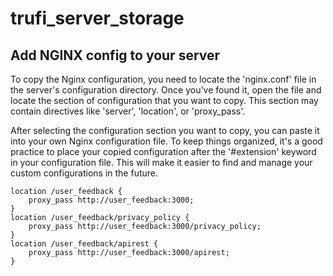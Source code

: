 # trufi_server_storage
## Add NGINX config to your server
To copy the Nginx configuration, you need to locate the 'nginx.conf' file in the server's configuration directory. Once you've found it, open the file and locate the section of configuration that you want to copy. This section may contain directives like 'server', 'location', or 'proxy_pass'.

After selecting the configuration section you want to copy, you can paste it into your own Nginx configuration file. To keep things organized, it's a good practice to place your copied configuration after the '#extension' keyword in your configuration file. This will make it easier to find and manage your custom configurations in the future.
```
location /user_feedback {
    proxy_pass http://user_feedback:3000;
}
location /user_feedback/privacy_policy {
    proxy_pass http://user_feedback:3000/privacy_policy;
}
location /user_feedback/apirest {
    proxy_pass http://user_feedback:3000/apirest;
}
```